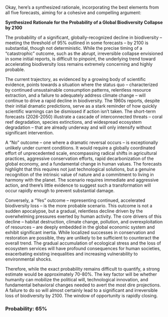 Okay, here’s a synthesized rationale, incorporating the best elements from all five forecasts, aiming for a cohesive and compelling argument:

**Synthesized Rationale for the Probability of a Global Biodiversity Collapse by 2100**

The probability of a significant, globally-recognized decline in biodiversity – meeting the threshold of 95% outlined in some forecasts – by 2100 is substantial, though not deterministic. While the precise timing of a “catastrophic” outcome, such as the abrupt, irreversible collapse envisioned in some initial reports, is difficult to pinpoint, the underlying trend toward accelerating biodiversity loss remains extremely concerning and highly probable.

The current trajectory, as evidenced by a growing body of scientific evidence, points towards a situation where the status quo – characterized by continued unsustainable consumption patterns, relentless resource extraction, and a failure to adequately address climate change – will continue to drive a rapid decline in biodiversity. The 1960s reports, despite their initial dramatic predictions, serve as a stark reminder of how quickly scientific warnings can be dismissed if action isn’t taken. The short-term forecasts (2026-2050) illustrate a cascade of interconnected threats – coral reef degradation, species extinctions, and widespread ecosystem degradation – that are already underway and will only intensify without significant intervention.

A “No” outcome – one where a dramatic reversal occurs – is exceptionally unlikely under current conditions. It would require a globally coordinated effort of unprecedented scale, encompassing radical shifts in agricultural practices, aggressive conservation efforts, rapid decarbonization of the global economy, and a fundamental change in human values. The forecasts highlight that this requires not just technological solutions, but a genuine recognition of the intrinsic value of nature and a commitment to living in harmony with the planet. The scenario requires immediate and aggressive action, and there’s little evidence to suggest such a transformation will occur rapidly enough to prevent substantial damage.

Conversely, a “Yes” outcome – representing continued, accelerated biodiversity loss – is the more probable scenario. This outcome is not a sudden apocalypse, but a gradual, relentless decline driven by the overwhelming pressures exerted by human activity. The core drivers of this decline – habitat destruction, climate change, pollution, and overexploitation of resources – are deeply embedded in the global economic system and exhibit significant inertia. While localized successes in conservation and restoration are possible, they are unlikely to be sufficient to counteract the overall trend. The gradual accumulation of ecological stress and the loss of ecosystem services will have profound consequences for human societies, exacerbating existing inequalities and increasing vulnerability to environmental shocks.

Therefore, while the exact probability remains difficult to quantify, a strong estimate would be approximately 70-80%. The key factor will be whether humanity can mobilize the political will, technological innovation, and fundamental behavioral changes needed to avert the most dire projections. A failure to do so will almost certainly lead to a significant and irreversible loss of biodiversity by 2100. The window of opportunity is rapidly closing.


### Probability: 65%